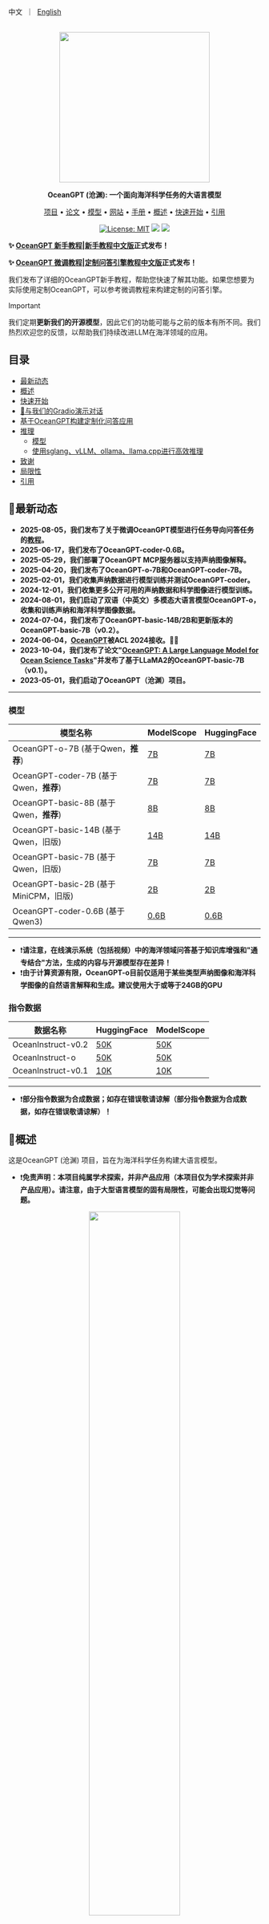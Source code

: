 <p align="left">
        中文</a>&nbsp ｜ &nbsp<a href="README.md">English</a>
</p>
<br>
<div align="center">
<img src="figs/logo.jpg" width="300px">

**OceanGPT (沧渊): 一个面向海洋科学任务的大语言模型**

<p align="center">
    <a href="https://github.com/zjunlp/OceanGPT">项目</a> •
    <a href="https://arxiv.org/abs/2310.02031">论文</a> •
    <a href="https://huggingface.co/collections/zjunlp/oceangpt-664cc106358fdd9f09aa5157">模型</a> •
    <a href="http://oceangpt.zjukg.cn/">网站</a> •
    <a href="https://ajar-mayflower-ac1.notion.site/OceanGPT-1f8204ef4eed80db8842c3925dc9b814">手册</a> •
    <a href="#概述">概述</a> •
    <a href="#快速开始">快速开始</a> •
    <a href="#引用">引用</a>
</p>

[![License: MIT](https://img.shields.io/badge/License-MIT-green.svg)](https://opensource.org/licenses/MIT)
![](https://img.shields.io/badge/PRs-Welcome-red)  <a href='https://hyper.ai/datasets/32992'><img src='https://img.shields.io/badge/Dataset-HyperAI超神经-pink'></a> 


</div>


**✨ [OceanGPT 新手教程](https://ajar-mayflower-ac1.notion.site/OceanGPT-1f8204ef4eed80db8842c3925dc9b814)|[新手教程中文版](https://www.notion.so/OceanGPT-V1-0-225204ef4eed802584d2f77d6d2d5f3e)正式发布！**

**✨ [OceanGPT 微调教程](https://www.notion.so/Fine-Tuning-OceanGPT-for-Task-Oriented-QA-243204ef4eed80bfb47de1acdad24e96)|[定制问答引擎教程中文版](https://www.notion.so/OceanGPT-242204ef4eed809d8ef5e452bf294da7)正式发布！**

我们发布了详细的OceanGPT新手教程，帮助您快速了解其功能。如果您想要为实际使用定制OceanGPT，可以参考微调教程来构建定制的问答引擎。



> [!IMPORTANT]
> 我们定期**更新我们的开源模型**，因此它们的功能可能与之前的版本有所不同。我们热烈欢迎您的反馈，以帮助我们持续改进LLM在海洋领域的应用。

## 目录

- <a href="#最新动态">最新动态</a>
- <a href="#概述">概述</a>
- <a href="#快速开始">快速开始</a>
- <a href="#与我们的Gradio演示对话"> 🤗与我们的Gradio演示对话</a>
- <a href="#基于OceanGPT构建定制化问答应用">基于OceanGPT构建定制化问答应用</a>
- <a href="#📌推理">推理</a>
    - <a href="#模型">模型</a>
    - <a href="#使用sglang、vLLM、ollama、llama.cpp进行高效推理">使用sglang、vLLM、ollama、llama.cpp进行高效推理</a>
- <a href="#致谢">致谢</a>
- <a href="#局限性">局限性</a>
- <a href="#引用">引用</a>

## 🔔最新动态
- **2025-08-05，我们发布了关于微调OceanGPT模型进行任务导向问答任务的[教程](https://github.com/zjunlp/OceanGPT/blob/main/CustomQA_EN.md)。**
- **2025-06-17，我们发布了OceanGPT-coder-0.6B。**
- **2025-05-29，我们部署了OceanGPT MCP服务器以支持声纳图像解释。**
- **2025-04-20，我们发布了OceanGPT-o-7B和OceanGPT-coder-7B。**
- **2025-02-01，我们收集声纳数据进行模型训练并测试OceanGPT-coder。**
- **2024-12-01，我们收集更多公开可用的声纳数据和科学图像进行模型训练。**
- **2024-08-01，我们启动了双语（中英文）多模态大语言模型OceanGPT-o，收集和训练声纳和海洋科学图像数据。**
- **2024-07-04，我们发布了OceanGPT-basic-14B/2B和更新版本的OceanGPT-basic-7B（v0.2）。**
- **2024-06-04，[OceanGPT](https://arxiv.org/abs/2310.02031)被ACL 2024接收。🎉🎉**
- **2023-10-04，我们发布了论文"[OceanGPT: A Large Language Model for Ocean Science Tasks](https://arxiv.org/abs/2310.02031)"并发布了基于LLaMA2的OceanGPT-basic-7B（v0.1）。**
- **2023-05-01，我们启动了OceanGPT（沧渊）项目。**
---
### 模型

| 模型名称        |        ModelScope                                                                                                              | HuggingFace                                                               |
|-------------------|-----------------------------------------------------------------------------------|-----------------------------------------------------------------------------------------|
| OceanGPT-o-7B (基于Qwen，**推荐**)                      |<a href="https://modelscope.cn/models/ZJUNLP/OceanGPT-o-7B" target="_blank">7B</a>   | <a href="https://huggingface.co/zjunlp/OceanGPT-o-7B" target="_blank">7B</a> |
| OceanGPT-coder-7B (基于Qwen，**推荐**)                                                                      | <a href="https://modelscope.cn/models/ZJUNLP/OceanGPT-coder-7B" target="_blank">7B</a>                                                                        | <a href="https://huggingface.co/zjunlp/OceanGPT-coder-7B" target="_blank">7B</a>
| OceanGPT-basic-8B (基于Qwen，**推荐**) |<a href="https://www.modelscope.cn/models/ZJUNLP/OceanGPT-basic-8B" target="_blank">8B</a>   | <a href="https://huggingface.co/zjunlp/OceanGPT-basic-8B" target="_blank">8B</a> |
| OceanGPT-basic-14B (基于Qwen，旧版) |<a href="https://modelscope.cn/models/ZJUNLP/OceanGPT-14B-v0.1" target="_blank">14B</a>   | <a href="https://huggingface.co/zjunlp/OceanGPT-14B-v0.1" target="_blank">14B</a> |
| OceanGPT-basic-7B (基于Qwen，旧版) |  <a href="https://modelscope.cn/models/ZJUNLP/OceanGPT-7b-v0.2" target="_blank">7B</a>    |  <a href="https://huggingface.co/zjunlp/OceanGPT-7b-v0.2" target="_blank">7B</a>   |
| OceanGPT-basic-2B (基于MiniCPM，旧版) | <a href="https://modelscope.cn/models/ZJUNLP/OceanGPT-2B-v0.1" target="_blank">2B</a>    |  <a href="https://huggingface.co/zjunlp/OceanGPT-2B-v0.1" target="_blank">2B</a>   |
| OceanGPT-coder-0.6B (基于Qwen3) | <a href="https://www.modelscope.cn/models/ZJUNLP/OceanGPT-coder-0.6B" target="_blank">0.6B</a>    |  <a href="https://huggingface.co/zjunlp/OceanGPT-coder-0.6B" target="_blank">0.6B</a>   |

---

- ❗**请注意，在线演示系统（包括视频）中的海洋领域问答基于知识库增强和"通专结合"方法，生成的内容与开源模型存在差异！**
- ❗**由于计算资源有限，OceanGPT-o目前仅适用于某些类型声纳图像和海洋科学图像的自然语言解释和生成。建议使用大于或等于24GB的GPU**

### 指令数据

| 数据名称        | HuggingFace                                                                                                                    | ModelScope                                                                |
|-------------------|----------------------------------------------------------------------------------- |-----------------------------------------------------------------------------------------|
| OceanInstruct-v0.2  | <a href="https://huggingface.co/datasets/zjunlp/OceanInstruct-v0.2" target="_blank">50K</a>   | <a href="https://modelscope.cn/datasets/ZJUNLP/OceanInstruct-v0.2" target="_blank">50K</a> |
| OceanInstruct-o  | <a href="https://huggingface.co/datasets/zjunlp/OceanInstruct-o" target="_blank">50K</a>  | <a href="https://modelscope.cn/datasets/ZJUNLP/OceanInstruct-o" target="_blank">50K</a> |
| OceanInstruct-v0.1  | <a href="https://huggingface.co/datasets/zjunlp/OceanInstruct-v0.1" target="_blank">10K</a>  | <a href="https://modelscope.cn/datasets/ZJUNLP/OceanInstruct-v0.1" target="_blank">10K</a> |
---
- ❗**部分指令数据为合成数据；如存在错误敬请谅解（部分指令数据为合成数据，如存在错误敬请谅解）！**

## 🌟概述

这是OceanGPT (沧渊) 项目，旨在为海洋科学任务构建大语言模型。

- ❗**免责声明：本项目纯属学术探索，并非产品应用（本项目仅为学术探索并非产品应用）。请注意，由于大型语言模型的固有局限性，可能会出现幻觉等问题。**

<div align="center">
<img src="figs/overview.png" width="60%">
<img src="figs/vedio.gif" width="60%">
</div>


## ⏩快速开始

```
conda create -n py3.11 python=3.11
conda activate py3.11
pip install -r requirements.txt
```

### 下载模型
#### 从HuggingFace下载
```shell
git lfs install
git clone https://huggingface.co/zjunlp/OceanGPT-14B-v0.1
```
或
```
huggingface-cli download --resume-download zjunlp/OceanGPT-14B-v0.1 --local-dir OceanGPT-14B-v0.1 --local-dir-use-symlinks False
```
#### 从WiseModel下载
```shell
git lfs install
git clone https://www.wisemodel.cn/zjunlp/OceanGPT-14B-v0.1.git
```
#### 从ModelScope下载
```shell
git lfs install
git clone https://www.modelscope.cn/ZJUNLP/OceanGPT-14B-v0.1.git
```

### 推理
#### OceanGPT-basic-8B
```python
from transformers import AutoModelForCausalLM, AutoTokenizer

model_name = "zjunlp/OceanGPT-basic-8B"

# load the tokenizer and the model
tokenizer = AutoTokenizer.from_pretrained(model_name)
model = AutoModelForCausalLM.from_pretrained(
    model_name,
    torch_dtype="auto",
    device_map="auto"
)

question = "<Your Question>"
messages = [
    {"role": "user", "content": question}
]

text = tokenizer.apply_chat_template(
    messages,
    tokenize=False,
    add_generation_prompt=True,
    enable_thinking=False 
)

model_inputs = tokenizer([text], return_tensors="pt").to(model.device)

generated_ids = model.generate(
    **model_inputs,
    max_new_tokens=8192
)
output_ids = generated_ids[0][len(model_inputs.input_ids[0]):].tolist() 

try:
    index = len(output_ids) - output_ids[::-1].index(151668)  # </think> token ID
except ValueError:
    index = 0

content = tokenizer.decode(output_ids[index:], skip_special_tokens=True).strip("\n")
print(content)
```

#### OceanGPT-o-7B
```shell
# 强烈建议使用`[decord]`功能以更快地加载视频
pip install qwen-vl-utils[decord]==0.0.8
pip install transformers
```
```python
from transformers import Qwen2_5_VLForConditionalGeneration, AutoTokenizer, Qwen2VLProcessor
from qwen_vl_utils import process_vision_info
import torch

model = Qwen2_5_VLForConditionalGeneration.from_pretrained(
    "zjunlp/OceanGPT-o-7B", torch_dtype=torch.bfloat16, device_map="auto"
)
processor = Qwen2VLProcessor.from_pretrained("zjunlp/OceanGPT-o-7B")

messages = [
    {
        "role": "user",
        "content": [
            {
                "type": "image",
                "image": "file:///path/to/your/image.jpg",
            },
            {"type": "text", "text": "Describe this image."},
        ],
    }
]

text = processor.apply_chat_template(messages, tokenize=False, add_generation_prompt=True)
image_inputs, video_inputs = process_vision_info(messages)
inputs = processor(
    text=[text],
    images=image_inputs,
    videos=video_inputs,
    padding=True,
    return_tensors="pt",
)
inputs = inputs.to("cuda")


generated_ids = model.generate(**inputs, max_new_tokens=128)
generated_ids_trimmed = [
    out_ids[len(in_ids):] for in_ids, out_ids in zip(inputs.input_ids, generated_ids)
]
output_text = processor.batch_decode(
    generated_ids_trimmed, skip_special_tokens=True, clean_up_tokenization_spaces=False
)
print(output_text)
```

#### OceanGPT-coder-7B
```python
from transformers import AutoModelForCausalLM, AutoTokenizer
import torch

model = AutoModelForCausalLM.from_pretrained(
    "zjunlp/OceanGPT-coder-7B", torch_dtype=torch.float16, device_map="auto"
)
tokenizer = AutoTokenizer.from_pretrained("zjunlp/OceanGPT-coder-7B")
messages = [
    {"role": "system", "content": "You are Qwen, created by Alibaba Cloud. You are a helpful assistant."},
    {"role": "user", "content": "请为水下机器人生成MOOS代码，实现如下任务：先回到（50,20）点，然后以（15,20）点为圆形，做半径为30的圆周运动，持续时间200s，速度4 m/s。"}
]
text = tokenizer.apply_chat_template(
    messages,
    tokenize=False,
    add_generation_prompt=True
)
model_inputs = tokenizer([text], return_tensors="pt").to(model.device)
generated_ids = model.generate(
    **model_inputs,
    top_p=0.6,
    temperature=0.6,
    max_new_tokens=2048
)
generated_ids = [
    output_ids[len(input_ids):] for input_ids, output_ids in zip(model_inputs.input_ids, generated_ids)
]
response = tokenizer.batch_decode(generated_ids, skip_special_tokens=True)[0]
print(response)
```
#### 使用vllm进行推理
```python
from transformers import AutoTokenizer
from vllm import LLM, SamplingParams

path = 'YOUR-MODEL-PATH'

tokenizer = AutoTokenizer.from_pretrained(path)

prompt = "Which is the largest ocean in the world?"
messages = [
    {"role": "system", "content": "You are a helpful assistant."},
    {"role": "user", "content": prompt}
]
text = tokenizer.apply_chat_template(
    messages,
    tokenize=False,
    add_generation_prompt=True
)

sampling_params = SamplingParams(temperature=0.8, top_k=50)
llm = LLM(model=path)

response = llm.generate(text, sampling_params)
```

## 🤗与我们的Gradio演示对话

### 本地WebUI演示
您可以使用我们提供的代码轻松部署本地交互界面。

> 🔧 运行前，请修改app.py中的模型路径（OceanGPT/OceanGPT-o/OceanGPT-coder的路径）为您本地的模型路径。

```shell
python app.py
```
在浏览器中打开`https://localhost:7860/`并享受与OceanGPT的交互。

### 在线演示 <!-- omit in toc -->
#### 海洋专业知识问答
<table>
    <tr>
        <td><img src="figs/3.png"></td>
        <td><img src="figs/4.png"></td>
    </tr>
</table>
您可以使用OceanGPT-basic进行海洋专业知识问答。

1. 输入您的查询（可选：上传Word/PDF文件）。
2. 选择生成超参数。
3. 运行并获取结果。
   
#### 海洋科学图像解释
<table>
    <tr>
        <td><img src="figs/1.png"></td>
        <td><img src="figs/2.png"></td>
    </tr>
</table>
您可以使用OceanGPT-o进行海洋科学图像解释。

1. 输入您的查询并上传图片。
2. 选择生成超参数。
3. 运行并获取结果。

#### 海洋声纳图像解释
<table>
    <tr>
        <td><img src="figs/1.png"></td>
        <td><img src="figs/7.png"></td>
    </tr>
</table>
您可以使用OceanGPT-o进行海洋声纳图像解释。

1. 输入您的查询并上传图片。
2. 选择生成超参数。
3. 运行并获取结果。



#### 水下机器人MOOS代码生成
<table>
    <tr>
        <td><img src="figs/5.png"></td>
        <td><img src="figs/6.png"></td>
    </tr>
</table>
您可以使用OceanGPT-coder进行moos代码生成。

1. 输入您的查询。
2. 选择生成超参数。
3. 运行并生成代码。

## 基于OceanGPT构建定制化问答应用

本教程基于 OceanGPT·沧渊 开源大模型，结合 EasyDataset 开源工具与 Llama Factory 开源工具，涵盖以下关键步骤：

* 模型获取
* EasyDataset 数据工程处理
* 使用 Llama Factory 进行领域微调
* 构建 Web 应用
* 用户使用与效果验证

本指南提供了一套实用的工程化解决方案，帮助您快速构建面向海洋领域的专业问答系统。有关详细的环境配置说明和使用示例，请参见 [CustomQA_CN.md](https://github.com/zjunlp/OceanGPT/blob/main/CustomQA_CN.md) 或 [CustomQA_EN.md](https://github.com/zjunlp/OceanGPT/blob/main/CustomQA_EN.md)。

## 使用MCP服务器进行声纳图像描述

[mcp_userver](https://github.com/zjunlp/OceanGPT/tree/main/mcp_server)目录包含OceanGPT的模型上下文协议（MCP）服务器，用于实现某些功能。

详细的设置说明和使用示例，请参见MCP服务器[README](https://github.com/zjunlp/OceanGPT/blob/main/mcp_server/README.md)。

## 📌推理

### 使用sglang、vLLM、ollama、llama.cpp进行高效推理

<details>
<summary> sglang现在正式支持基于Qwen2.5-VL和Qwen2.5的模型。点击查看。 </summary>

1. 安装sglang：
```shell
pip install --upgrade pip
pip install uv
uv pip install "sglang[all]>=0.4.6.post4"
```

2. 启动服务器：
```python
import requests
from openai import OpenAI
from sglang.test.test_utils import is_in_ci

if is_in_ci():
    from patch import launch_server_cmd
else:
    from sglang.utils import launch_server_cmd

from sglang.utils import wait_for_server, print_highlight, terminate_process


server_process, port = launch_server_cmd(
    "python3 -m sglang.launch_server --model-path zjunlp/OceanGPT-o-7B --host 0.0.0.0"
)

wait_for_server(f"http://localhost:{port}")
```

3. 与模型聊天
```python
import requests

url = f"http://localhost:{port}/v1/chat/completions"

data = {
    "model": "Qwen/Qwen2.5-VL-7B-Instruct",
    "messages": [
        {
            "role": "user",
            "content": [
                {"type": "text", "text": "What's in this image?"},
                {
                    "type": "image_url",
                    "image_url": {
                        "url": "https://github.com/sgl-project/sglang/blob/main/test/lang/example_image.png?raw=true"
                    },
                },
            ],
        }
    ],
    "max_tokens": 300,
}

response = requests.post(url, json=data)
print_highlight(response.text)
```


</details>

<details> 
<summary>llama.cpp现在正式支持基于Qwen2.5-hf转换为gguf的模型。点击展开查看。</summary>

从huggingface下载OceanGPT PyTorch模型到“OceanGPT”文件夹。

克隆llama.cpp并编译：
```shell
git clone https://github.com/ggml-org/llama.cpp
cd llama.cpp
make llama-cli
```

然后将PyTorch模型转换为gguf文件：
```shell
python convert-hf-to-gguf.py OceanGPT --outfile OceanGPT.gguf
```

运行模型：
```shell
./llama-cli -m OceanGPT.gguf \
    -co -cnv -p "Your prompt" \
    -fa -ngl 80 -n 512
```
  </details>

<details> 
<summary>ollama现在正式支持基于Qwen2.5的模型。点击展开查看。</summary>

创建一个名为`Modelfile`的文件：
```shell
FROM ./OceanGPT.gguf
TEMPLATE "[INST] {{ .Prompt }} [/INST]"
```

在Ollama中创建模型：
```shell
ollama create example -f Modelfile
```

运行模型：
```shell
ollama run example "What is your favourite condiment?"
```
  </details>

<details>
<summary> vLLM现在正式支持基于Qwen2.5-VL和Qwen2.5的模型。点击展开查看。</summary>

1. 下载 vLLM(>=0.7.3):
```shell
pip install vllm
```

2. 运行示例:
* [MLLM](https://docs.vllm.ai/en/latest/getting_started/examples/vision_language.html) 
* [LLM](https://docs.vllm.ai/en/latest/getting_started/quickstart.html) 
  </details>


## 🌻致谢

OceanGPT (沧渊) 基于开源大语言模型训练，包括[Qwen](https://huggingface.co/Qwen), [MiniCPM](https://huggingface.co/collections/openbmb/minicpm-2b-65d48bf958302b9fd25b698f), [LLaMA](https://huggingface.co/meta-llama)。

OceanGPT基于开源数据和工具训练，包括[Moos](https://github.com/moos-tutorials)、[UATD](https://openi.pcl.ac.cn/OpenOrcinus_orca/URPC2021_sonar_images_dataset)、[Forward-looking Sonar Detection Dataset](https://github.com/XingYZhu/Forward-looking-Sonar-Detection-Dataset)、[NKSID](https://github.com/Jorwnpay/NK-Sonar-Image-Dataset)、[SeabedObjects-KLSG](https://github.com/huoguanying/SeabedObjects-Ship-and-Airplane-dataset)、[Marine Debris](https://github.com/mvaldenegro/marine-debris-fls-datasets/tree/master/md_fls_dataset/data/turntable-cropped)。

感谢他们的巨大贡献！

## 局限性

- 模型可能存在幻觉问题。
- 我们未对身份信息进行优化，模型可能会生成类似于Qwen/MiniCPM/LLaMA/GPT系列模型的身份信息。
- 模型输出受提示词影响，可能导致多次尝试结果不一致。
- 模型需要包含特定模拟器代码指令进行训练才能具备模拟具身智能能力（模拟器受版权限制，暂无法公开），其当前能力非常有限。

### 🚩引用

如果您在工作中使用了OceanGPT，请引用以下论文。

```bibtex
@article{bi2024oceangpt,
  title={OceanGPT: A Large Language Model for Ocean Science Tasks},
  author={Bi, Zhen and Zhang, Ningyu and Xue, Yida and Ou, Yixin and Ji, Daxiong and Zheng, Guozhou and Chen, Huajun},
  journal={arXiv preprint arXiv:2310.02031},
  year={2024}
}

```

---
# 贡献者

[Ningyu Zhang](https://person.zju.edu.cn/en/ningyu)、Yida Xue、Zhen Bi、Xiaozhuan Liang、Zhisong Qiu、Kewei Xu、Chenxi Wang、Shumin Deng、Xiangyuan Ru、Jintian Zhang、Shuofei Qiao、Guozhou Zheng、Huajun Chen


社区贡献者：Junjie Zheng、Zhe Ma、Shuwei Peng、Song Gao 
